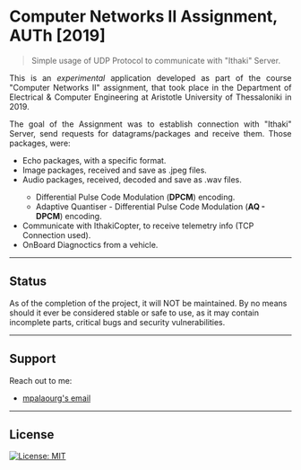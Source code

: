 # Computer Networks II Assignment, AUTh [2019]
> Simple usage of UDP Protocol to communicate with "Ithaki" Server.

<p align="justify">
This is an <i>experimental</i> application developed as part of the course "Computer Networks II" assignment, that took place in the Department of Electrical & Computer Engineering at Aristotle University of Thessaloniki in 2019.
</p>

<p align="justify">
The goal of the Assignment was to establish connection with "Ithaki" Server, send requests for datagrams/packages and receive them. Those packages, were:
<ul>
<li> Echo packages, with a specific format. </li>
<li> Image packages, received and save as .jpeg files. </li>
<li> Audio packages, received, decoded and save as .wav files. </li>
  <ul>
  <li> Differential Pulse Code Modulation (<b>DPCM</b>) encoding. </li>
  <li> Adaptive Quantiser - Differential Pulse Code Modulation (<b>AQ - DPCM</b>) encoding. </li>
  </ul>
<li> Communicate with IthakiCopter, to receive telemetry info (TCP Connection used). </li>
<li> OnBoard Diagnoctics from a vehicle. </li>
</ul>
</p>

---

## Status

As of the completion of the project, it will NOT be maintained. By no means should it ever be considered stable or safe to use, as it may contain incomplete parts, critical bugs and security vulnerabilities.

---

## Support

Reach out to me:

- [mpalaourg's email](mailto:gbalaouras@gmail.com "gbalaouras@gmail.com")

---

## License

[![License: MIT](https://img.shields.io/badge/License-MIT-yellow.svg)](https://github.com/mpalaourg/ComputerNetworks_II_Assignment/blob/master/LICENSE)
